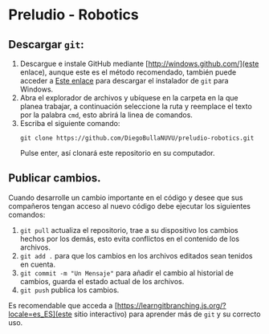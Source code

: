 # Preludio - Robotics 

## Descargar `git`:
1. Descargue e instale GitHub mediante [http://windows.github.com/](este enlace), aunque este es el método recomendado, también puede 
acceder a [Este enlace](http://git-scm.com/download/win) para descargar el instalador de `git` para Windows.
2. Abra el explorador de archivos y ubíquese en la carpeta en la que planea trabajar, a continuación seleccione la ruta y reemplace el texto por la palabra `cmd`, esto abrirá la linea de comandos.
3. Escriba el siguiente comando:
   ```
   git clone https://github.com/DiegoBullaNUVU/preludio-robotics.git
   ```
   Pulse enter, así clonará este repositorio en su computador.

## Publicar cambios.
Cuando desarrolle un cambio importante en el código y desee que sus compañeros tengan acceso al nuevo 
código debe ejecutar los siguientes comandos:
1. `git pull` actualiza el repositorio, trae a su dispositivo los cambios hechos por los demás, esto evita conflictos en el contenido de los archivos.
2. `git add .` para que los cambios en los archivos editados sean tenidos en cuenta.
3. `git commit -m "Un Mensaje"` para añadir el cambio al historial de cambios, guarda el estado actual de los archivos.
4. `git push` publica los cambios. 

Es recomendable que acceda a [https://learngitbranching.js.org/?locale=es_ES](este sitio interactivo) para aprender más de 
`git` y su correcto uso.

 
